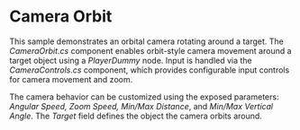 # Camera Orbit

This sample demonstrates an orbital camera rotating around a target.
The *CameraOrbit.cs* component enables orbit-style camera movement around a target object using a *PlayerDummy* node. Input is handled via the *CameraControls.cs* component, which provides configurable input controls for camera movement and zoom.

The camera behavior can be customized using the exposed parameters: *Angular Speed, Zoom Speed, Min/Max Distance*, and *Min/Max Vertical Angle*. The *Target* field defines the object the camera orbits around.